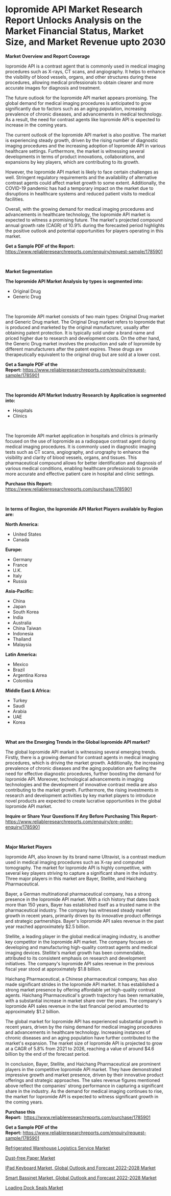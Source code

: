 <p><h1>Iopromide API Market Research Report Unlocks Analysis on the Market Financial Status, Market Size, and Market Revenue upto 2030</h1></p><p><strong>Market Overview and Report Coverage</strong></p>
<p><p>Iopromide API is a contrast agent that is commonly used in medical imaging procedures such as X-rays, CT scans, and angiography. It helps to enhance the visibility of blood vessels, organs, and other structures during these procedures, allowing medical professionals to obtain clearer and more accurate images for diagnosis and treatment.</p><p>The future outlook for the Iopromide API market appears promising. The global demand for medical imaging procedures is anticipated to grow significantly due to factors such as an aging population, increasing prevalence of chronic diseases, and advancements in medical technology. As a result, the need for contrast agents like Iopromide API is expected to increase in the coming years.</p><p>The current outlook of the Iopromide API market is also positive. The market is experiencing steady growth, driven by the rising number of diagnostic imaging procedures and the increasing adoption of Iopromide API in various healthcare settings. Furthermore, the market is witnessing several developments in terms of product innovations, collaborations, and expansions by key players, which are contributing to its growth.</p><p>However, the Iopromide API market is likely to face certain challenges as well. Stringent regulatory requirements and the availability of alternative contrast agents could affect market growth to some extent. Additionally, the COVID-19 pandemic has had a temporary impact on the market due to disruptions in healthcare systems and reduced patient visits to medical facilities.</p><p>Overall, with the growing demand for medical imaging procedures and advancements in healthcare technology, the Iopromide API market is expected to witness a promising future. The market's projected compound annual growth rate (CAGR) of 10.9% during the forecasted period highlights the positive outlook and potential opportunities for players operating in this market.</p></p>
<p><strong>Get a Sample PDF of the Report:</strong> <a href="https://www.reliableresearchreports.com/enquiry/request-sample/1785901">https://www.reliableresearchreports.com/enquiry/request-sample/1785901</a></p>
<p>&nbsp;</p>
<p><strong>Market Segmentation</strong></p>
<p><strong>The Iopromide API Market Analysis by types is segmented into:</strong></p>
<p><ul><li>Original Drug</li><li>Generic Drug</li></ul></p>
<p>&nbsp;</p>
<p><p>The Iopromide API market consists of two main types: Original Drug market and Generic Drug market. The Original Drug market refers to Iopromide that is produced and marketed by the original manufacturer, usually after obtaining patent protection. It is typically sold under a brand name and priced higher due to research and development costs. On the other hand, the Generic Drug market involves the production and sale of Iopromide by different manufacturers after the patent expires. These drugs are therapeutically equivalent to the original drug but are sold at a lower cost.</p></p>
<p><strong>Get a Sample PDF of the Report:</strong>&nbsp;<a href="https://www.reliableresearchreports.com/enquiry/request-sample/1785901">https://www.reliableresearchreports.com/enquiry/request-sample/1785901</a></p>
<p>&nbsp;</p>
<p><strong>The Iopromide API Market Industry Research by Application is segmented into:</strong></p>
<p><ul><li>Hospitals</li><li>Clinics</li></ul></p>
<p>&nbsp;</p>
<p><p>The Iopromide API market application in hospitals and clinics is primarily focused on the use of Iopromide as a radiopaque contrast agent during medical imaging procedures. It is commonly used in diagnostic imaging tests such as CT scans, angiography, and urography to enhance the visibility and clarity of blood vessels, organs, and tissues. This pharmaceutical compound allows for better identification and diagnosis of various medical conditions, enabling healthcare professionals to provide more accurate and effective patient care in hospital and clinic settings.</p></p>
<p><strong>Purchase this Report:</strong>&nbsp; <a href="https://www.reliableresearchreports.com/purchase/1785901">https://www.reliableresearchreports.com/purchase/1785901</a></p>
<p>&nbsp;</p>
<p><strong>In terms of Region, the Iopromide API Market Players available by Region are:</strong></p>
<p>
    <p> <strong> North America: </strong>
        <ul>
            <li>United States</li>
            <li>Canada</li>
        </ul>
        </p> 
    <p> <strong> Europe: </strong>
        <ul>
            <li>Germany</li>
            <li>France</li>
            <li>U.K.</li>
            <li>Italy</li>
            <li>Russia</li>
        </ul>
        </p> 
    <p> <strong> Asia-Pacific: </strong>
        <ul>
            <li>China</li>
            <li>Japan</li>
            <li>South Korea</li>
            <li>India</li>
            <li>Australia</li>
            <li>China Taiwan</li>
            <li>Indonesia</li>
            <li>Thailand</li>
            <li>Malaysia</li>
        </ul>
        </p> 
    <p> <strong> Latin America: </strong>
        <ul>
            <li>Mexico</li>
            <li>Brazil</li>
            <li>Argentina Korea</li>
            <li>Colombia</li>
        </ul>
        </p> 
    <p> <strong> Middle East & Africa: </strong>
        <ul>
            <li>Turkey</li>
            <li>Saudi</li>
            <li>Arabia</li>
            <li>UAE</li>
            <li>Korea</li>
        </ul>
    </p>
    </p>
<p>&nbsp;</p>
<p><strong>What are the Emerging Trends in the Global Iopromide API market?</strong></p>
<p><p>The global Iopromide API market is witnessing several emerging trends. Firstly, there is a growing demand for contrast agents in medical imaging procedures, which is driving the market growth. Additionally, the increasing prevalence of chronic diseases and the aging population are fueling the need for effective diagnostic procedures, further boosting the demand for Iopromide API. Moreover, technological advancements in imaging technologies and the development of innovative contrast media are also contributing to the market growth. Furthermore, the rising investments in research and development activities by key market players to introduce novel products are expected to create lucrative opportunities in the global Iopromide API market.</p></p>
<p><strong>Inquire or Share Your Questions If Any Before Purchasing This Report</strong>- <a href="https://www.reliableresearchreports.com/enquiry/pre-order-enquiry/1785901">https://www.reliableresearchreports.com/enquiry/pre-order-enquiry/1785901</a></p>
<p>&nbsp;</p>
<p><strong>Major Market Players</strong></p>
<p><p>Iopromide API, also known by its brand name Ultravist, is a contrast medium used in medical imaging procedures such as X-ray and computed tomography. The market for Iopromide API is highly competitive, with several key players striving to capture a significant share in the industry. Three major players in this market are Bayer, Stellite, and Haichang Pharmaceutical.</p><p>Bayer, a German multinational pharmaceutical company, has a strong presence in the Iopromide API market. With a rich history that dates back more than 150 years, Bayer has established itself as a trusted name in the pharmaceutical industry. The company has witnessed steady market growth in recent years, primarily driven by its innovative product offerings and strategic partnerships. Bayer's Iopromide API sales revenue in the past year reached approximately $2.5 billion.</p><p>Stellite, a leading player in the global medical imaging industry, is another key competitor in the Iopromide API market. The company focuses on developing and manufacturing high-quality contrast agents and medical imaging devices. Stellite's market growth has been commendable, attributed to its consistent emphasis on research and development initiatives. The company's Iopromide API sales revenue in the previous fiscal year stood at approximately $1.8 billion.</p><p>Haichang Pharmaceutical, a Chinese pharmaceutical company, has also made significant strides in the Iopromide API market. It has established a strong market presence by offering affordable yet high-quality contrast agents. Haichang Pharmaceutical's growth trajectory has been remarkable, with a substantial increase in market share over the years. The company's Iopromide API sales revenue in the last financial period amounted to approximately $1.2 billion.</p><p>The global market for Iopromide API has experienced substantial growth in recent years, driven by the rising demand for medical imaging procedures and advancements in healthcare technology. Increasing instances of chronic diseases and an aging population have further contributed to the market's expansion. The market size of Iopromide API is projected to grow at a CAGR of 5.8% from 2021 to 2026, reaching a value of around $4.6 billion by the end of the forecast period.</p><p>In conclusion, Bayer, Stellite, and Haichang Pharmaceutical are prominent players in the competitive Iopromide API market. They have demonstrated impressive growth and market presence, driven by their innovative product offerings and strategic approaches. The sales revenue figures mentioned above reflect the companies' strong performance in capturing a significant share in the industry. As the demand for medical imaging continues to rise, the market for Iopromide API is expected to witness significant growth in the coming years.</p></p>
<p><strong>Purchase this Report:</strong>&nbsp;&nbsp;<a href="https://www.reliableresearchreports.com/purchase/1785901">https://www.reliableresearchreports.com/purchase/1785901</a></p>
<p></p>
<p><strong>Get a Sample PDF of the Report:</strong>&nbsp;<a href="https://www.reliableresearchreports.com/enquiry/request-sample/1785901">https://www.reliableresearchreports.com/enquiry/request-sample/1785901</a></p>
<p><p><a href="https://www.linkedin.com/pulse/refrigerated-warehouse-logistics-service-market-size-1f/">Refrigerated Warehouse Logistics Service Market</a></p><p><a href="https://github.com/AKSHATREPORTPRIME/Market-Research-Report-List-1/blob/main/dust-free-paper-market.md">Dust-free Paper Market</a></p><p><a href="https://medium.com/@vrahul.reportprime/ipad-keyboard-market-global-outlook-and-forecast-2022-2028-market-insight-market-trends-growth-b45c1ce4a901">IPad Keyboard Market, Global Outlook and Forecast 2022-2028 Market</a></p><p><a href="https://medium.com/@charvi.reportprime/smart-bassinet-market-global-outlook-and-forecast-2022-2028-market-trends-and-market-analysis-81227944be82">Smart Bassinet Market, Global Outlook and Forecast 2022-2028 Market</a></p><p><a href="https://www.linkedin.com/pulse/loading-dock-seals-market-challenges-opportunities/">Loading Dock Seals Market</a></p></p>